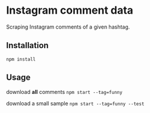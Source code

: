 # Instagram comment data
Scraping Instagram comments of a given hashtag.

## Installation
`npm install`

## Usage
download **all** comments
`npm start --tag=funny`

download a small sample
`npm start --tag=funny --test`
